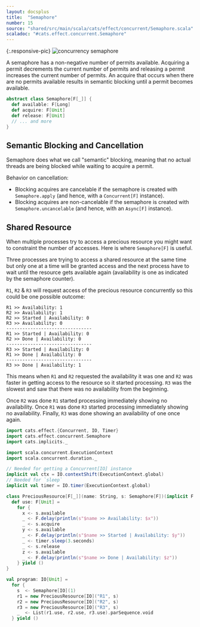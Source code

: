 ```yaml
---
layout: docsplus
title:  "Semaphore"
number: 15
source: "shared/src/main/scala/cats/effect/concurrent/Semaphore.scala"
scaladoc: "#cats.effect.concurrent.Semaphore"
---
```


{:.responsive-pic}
![concurrency semaphore](../img/concurrency-semaphore.png)

A semaphore has a non-negative number of permits available. Acquiring a permit decrements the current number of permits and releasing a permit increases the current number of permits. An acquire that occurs when there are no permits available results in semantic blocking until a permit becomes available.

```scala
abstract class Semaphore[F[_]] {
  def available: F[Long]
  def acquire: F[Unit]
  def release: F[Unit]
  // ... and more
}
```

## Semantic Blocking and Cancellation

Semaphore does what we call "semantic" blocking, meaning that no actual threads are 
being blocked while waiting to acquire a permit.

Behavior on cancellation:

- Blocking acquires are cancelable if the semaphore is created with `Semaphore.apply` (and hence, with a `Concurrent[F]` instance).
- Blocking acquires are non-cancelable if the semaphore is created with `Semaphore.uncancelable` (and hence, with an `Async[F]` instance).

## Shared Resource

When multiple processes try to access a precious resource you might want to constraint the number of accesses. Here is where `Semaphore[F]` is useful.

Three processes are trying to access a shared resource at the same time but only one at a time will be granted access and the next process have to wait until the resource gets available again (availability is one as indicated by the semaphore counter).

`R1`, `R2` & `R3` will request access of the precious resource concurrently so this could be one possible outcome:

```
R1 >> Availability: 1
R2 >> Availability: 1
R2 >> Started | Availability: 0
R3 >> Availability: 0
--------------------------------
R1 >> Started | Availability: 0
R2 >> Done | Availability: 0
--------------------------------
R3 >> Started | Availability: 0
R1 >> Done | Availability: 0
--------------------------------
R3 >> Done | Availability: 1
```

This means when `R1` and `R2` requested the availability it was one and `R2` was faster in getting access to the resource so it started processing. `R3` was the slowest and saw that there was no availability from the beginning.

Once `R2` was done `R1` started processing immediately showing no availability. Once `R1` was done `R3` started processing immediately showing no availability. Finally, `R3` was done showing an availability of one once again.

```scala mdoc:reset:silent
import cats.effect.{Concurrent, IO, Timer}
import cats.effect.concurrent.Semaphore
import cats.implicits._

import scala.concurrent.ExecutionContext
import scala.concurrent.duration._

// Needed for getting a Concurrent[IO] instance
implicit val ctx = IO.contextShift(ExecutionContext.global)
// Needed for `sleep`
implicit val timer = IO.timer(ExecutionContext.global)

class PreciousResource[F[_]](name: String, s: Semaphore[F])(implicit F: Concurrent[F], timer: Timer[F]) {
  def use: F[Unit] =
    for {
      x <- s.available
      _ <- F.delay(println(s"$name >> Availability: $x"))
      _ <- s.acquire
      y <- s.available
      _ <- F.delay(println(s"$name >> Started | Availability: $y"))
      _ <- timer.sleep(3.seconds)
      _ <- s.release
      z <- s.available
      _ <- F.delay(println(s"$name >> Done | Availability: $z"))
    } yield ()
}

val program: IO[Unit] =
  for {
    s  <- Semaphore[IO](1)
    r1 = new PreciousResource[IO]("R1", s)
    r2 = new PreciousResource[IO]("R2", s)
    r3 = new PreciousResource[IO]("R3", s)
    _  <- List(r1.use, r2.use, r3.use).parSequence.void
  } yield ()
```
